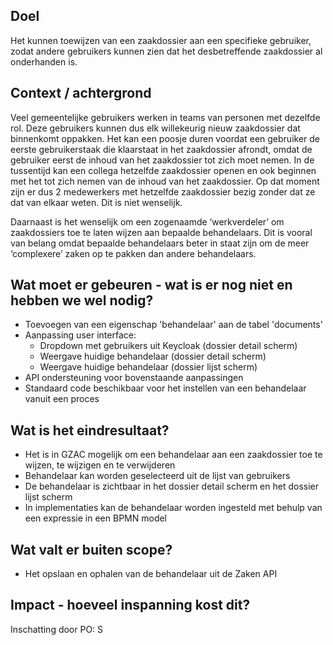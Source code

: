 ## Doel

Het kunnen toewijzen van een zaakdossier aan een specifieke gebruiker, zodat andere gebruikers kunnen zien dat het desbetreffende zaakdossier al onderhanden is.  

## Context / achtergrond

Veel gemeentelijke gebruikers werken in teams van personen met dezelfde rol. Deze gebruikers kunnen dus elk willekeurig nieuw zaakdossier dat binnenkomt oppakken. Het kan een poosje duren voordat een gebruiker de eerste gebruikerstaak die klaarstaat in het zaakdossier afrondt, omdat de gebruiker eerst de inhoud van het zaakdossier tot zich moet nemen. In de tussentijd kan een collega hetzelfde zaakdossier openen en ook beginnen met het tot zich nemen van de inhoud van het zaakdossier. Op dat moment zijn er dus 2 medewerkers met hetzelfde zaakdossier bezig zonder dat ze dat van elkaar weten. Dit is niet wenselijk. 

Daarnaast is het wenselijk om een zogenaamde ‘werkverdeler’ om zaakdossiers toe te laten wijzen aan bepaalde behandelaars. Dit is vooral van belang omdat bepaalde behandelaars beter in staat zijn om de meer ‘complexere’ zaken op te pakken dan andere behandelaars.

## Wat moet er gebeuren - wat is er nog niet en hebben we wel nodig?

- Toevoegen van een eigenschap 'behandelaar' aan de tabel 'documents'
- Aanpassing user interface:
  - Dropdown met gebruikers uit Keycloak (dossier detail scherm)
  - Weergave huidige behandelaar (dossier detail scherm)
  - Weergave huidige behandelaar (dossier lijst scherm)
- API ondersteuning voor bovenstaande aanpassingen
- Standaard code beschikbaar voor het instellen van een behandelaar vanuit een proces

## Wat is het eindresultaat?

- Het is in GZAC mogelijk om een behandelaar aan een zaakdossier toe te wijzen, te wijzigen en te verwijderen
- Behandelaar kan worden geselecteerd uit de lijst van gebruikers
- De behandelaar is zichtbaar in het dossier detail scherm en het dossier lijst scherm
- In implementaties kan de behandelaar worden ingesteld met behulp van een expressie in een BPMN model

## Wat valt er buiten scope?

- Het opslaan en ophalen van de behandelaar uit de Zaken API

## Impact - hoeveel inspanning kost dit? 
Inschatting door PO: S

